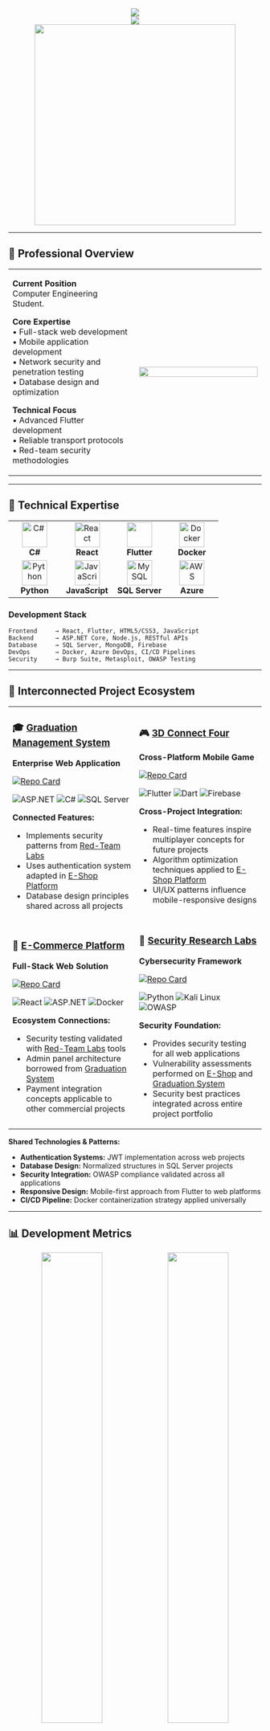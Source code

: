 <div align="center">
  <img src="https://capsule-render.vercel.app/api?type=waving&color=gradient&customColorList=0,2,2,5,30&height=200&section=header&text=Muhanned%20Hasan&fontSize=70&fontColor=fff&animation=twinkling&fontAlignY=35&desc=Computer%20Engineering%20%7C%20Software%20Developer%20%7C%20Security%20Researcher&descAlignY=55&descSize=18" />
</div>

<div align="center">
  <img src="https://readme-typing-svg.herokuapp.com/?font=JetBrains+Mono&weight=600&size=28&duration=3000&pause=1000&color=00D4AA&center=true&vCenter=true&width=600&height=100&lines=Full-Stack+Developer;Cybersecurity+Specialist;Computer+Engineering+Student;Open+Source+Contributor" />
</div>

<div align="center">
  <img src="https://user-images.githubusercontent.com/74038190/212284158-e840e285-664b-44d7-b79b-e264b5e54825.gif" width="400">
</div>

---

## 🎯 Professional Overview

<table>
<tr>
<td width="50%">

**Current Position**  
Computer Engineering Student.

**Core Expertise**  
• Full-stack web development  
• Mobile application development  
• Network security and penetration testing  
• Database design and optimization  

**Technical Focus**  
• Advanced Flutter development  
• Reliable transport protocols  
• Red-team security methodologies  

</td>
<td width="50%">

<img align="center" src="https://user-images.githubusercontent.com/74038190/229223263-cf2e4b07-2615-4f87-9c38-e37600f8381a.gif" width="100%">

</td>
</tr>
</table>

---

## 💼 Technical Expertise

<div align="center">
<table>
<tr>
<td align="center" width="25%">
<img src="https://techstack-generator.vercel.app/csharp-icon.svg" alt="C#" width="50" height="50" />
<br><b>C#</b>
</td>
<td align="center" width="25%">
<img src="https://techstack-generator.vercel.app/react-icon.svg" alt="React" width="50" height="50" />
<br><b>React</b>
</td>
<td align="center" width="25%">
<img src="https://cdn.jsdelivr.net/gh/devicons/devicon/icons/flutter/flutter-original.svg" width="50" height="50" />
<br><b>Flutter</b>
</td>
<td align="center" width="25%">
<img src="https://techstack-generator.vercel.app/docker-icon.svg" alt="Docker" width="50" height="50" />
<br><b>Docker</b>
</td>
</tr>
<tr>
<td align="center" width="25%">
<img src="https://techstack-generator.vercel.app/python-icon.svg" alt="Python" width="50" height="50" />
<br><b>Python</b>
</td>
<td align="center" width="25%">
<img src="https://techstack-generator.vercel.app/js-icon.svg" alt="JavaScript" width="50" height="50" />
<br><b>JavaScript</b>
</td>
<td align="center" width="25%">
<img src="https://techstack-generator.vercel.app/mysql-icon.svg" alt="MySQL" width="50" height="50" />
<br><b>SQL Server</b>
</td>
<td align="center" width="25%">
<img src="https://techstack-generator.vercel.app/aws-icon.svg" alt="AWS" width="50" height="50" />
<br><b>Azure</b>
</td>
</tr>
</table>
</div>

### Development Stack
```
Frontend     → React, Flutter, HTML5/CSS3, JavaScript
Backend      → ASP.NET Core, Node.js, RESTful APIs
Database     → SQL Server, MongoDB, Firebase
DevOps       → Docker, Azure DevOps, CI/CD Pipelines
Security     → Burp Suite, Metasploit, OWASP Testing
```

---

## 🚀 Interconnected Project Ecosystem

<div align="center">
<table>
<tr>
<td width="50%">

### 🎓 [Graduation Management System](https://github.com/MOHANED8/graduation-management-system)
**Enterprise Web Application**

[![Repo Card](https://github-readme-stats.vercel.app/api/pin/?username=MOHANED8&repo=graduation-management-system&theme=radical&hide_border=true&bg_color=0D1117)](https://github.com/MOHANED8/graduation-management-system)

![ASP.NET](https://img.shields.io/badge/ASP.NET-512BD4?style=flat-square&logo=dotnet)
![C#](https://img.shields.io/badge/C%23-239120?style=flat-square&logo=csharp)
![SQL Server](https://img.shields.io/badge/SQL%20Server-CC2927?style=flat-square&logo=microsoft-sql-server)

**Connected Features:**
- Implements security patterns from [Red-Team Labs](https://github.com/MOHANED8/red-team-labs)
- Uses authentication system adapted in [E-Shop Platform](https://github.com/MOHANED8/eshop-platform)
- Database design principles shared across all projects

</td>
<td width="50%">

### 🎮 [3D Connect Four](https://github.com/MOHANED8/3d-connect-four)
**Cross-Platform Mobile Game**

[![Repo Card](https://github-readme-stats.vercel.app/api/pin/?username=MOHANED8&repo=3d-connect-four&theme=radical&hide_border=true&bg_color=0D1117)](https://github.com/MOHANED8/3d-connect-four)

![Flutter](https://img.shields.io/badge/Flutter-02569B?style=flat-square&logo=flutter)
![Dart](https://img.shields.io/badge/Dart-0175C2?style=flat-square&logo=dart)
![Firebase](https://img.shields.io/badge/Firebase-FFCA28?style=flat-square&logo=firebase)

**Cross-Project Integration:**
- Real-time features inspire multiplayer concepts for future projects
- Algorithm optimization techniques applied to [E-Shop Platform](https://github.com/MOHANED8/eshop-platform)
- UI/UX patterns influence mobile-responsive designs

</td>
</tr>
<tr>
<td width="50%">

### 🛒 [E-Commerce Platform](https://github.com/MOHANED8/eshop-platform)
**Full-Stack Web Solution**

[![Repo Card](https://github-readme-stats.vercel.app/api/pin/?username=MOHANED8&repo=eshop-platform&theme=radical&hide_border=true&bg_color=0D1117)](https://github.com/MOHANED8/eshop-platform)

![React](https://img.shields.io/badge/React-61DAFB?style=flat-square&logo=react)
![ASP.NET](https://img.shields.io/badge/ASP.NET-512BD4?style=flat-square&logo=dotnet)
![Docker](https://img.shields.io/badge/Docker-2496ED?style=flat-square&logo=docker)

**Ecosystem Connections:**
- Security testing validated with [Red-Team Labs](https://github.com/MOHANED8/red-team-labs) tools
- Admin panel architecture borrowed from [Graduation System](https://github.com/MOHANED8/graduation-management-system)
- Payment integration concepts applicable to other commercial projects

</td>
<td width="50%">

### 🔐 [Security Research Labs](https://github.com/MOHANED8/red-team-labs)
**Cybersecurity Framework**

[![Repo Card](https://github-readme-stats.vercel.app/api/pin/?username=MOHANED8&repo=red-team-labs&theme=radical&hide_border=true&bg_color=0D1117)](https://github.com/MOHANED8/red-team-labs)

![Python](https://img.shields.io/badge/Python-3776AB?style=flat-square&logo=python)
![Kali Linux](https://img.shields.io/badge/Kali%20Linux-557C94?style=flat-square&logo=kali-linux)
![OWASP](https://img.shields.io/badge/OWASP-000000?style=flat-square&logo=owasp)

**Security Foundation:**
- Provides security testing for all web applications
- Vulnerability assessments performed on [E-Shop](https://github.com/MOHANED8/eshop-platform) and [Graduation System](https://github.com/MOHANED8/graduation-management-system)
- Security best practices integrated across entire project portfolio

</td>
</tr>
</table>
</div>



**Shared Technologies & Patterns:**
- **Authentication Systems:** JWT implementation across web projects
- **Database Design:** Normalized structures in SQL Server projects
- **Security Integration:** OWASP compliance validated across all applications
- **Responsive Design:** Mobile-first approach from Flutter to web platforms
- **CI/CD Pipeline:** Docker containerization strategy applied universally

---

## 📊 Development Metrics

<div align="center">
<img width="49%" src="https://github-readme-stats.vercel.app/api?username=MOHANED8&show_icons=true&theme=radical&hide_border=true&bg_color=0D1117&title_color=F85D7F&icon_color=F85D7F&text_color=FFFFFF&custom_title=GitHub%20Statistics" />
<img width="49%" src="https://github-readme-stats.vercel.app/api/top-langs/?username=MOHANED8&layout=compact&theme=radical&hide_border=true&bg_color=0D1117&title_color=F85D7F&text_color=FFFFFF" />
</div>

<div align="center">
<img width="70%" src="https://github-readme-streak-stats.herokuapp.com/?user=MOHANED8&theme=radical&hide_border=true&background=0D1117&stroke=F85D7F&ring=F85D7F&fire=F85D7F&currStreakLabel=F85D7F" />
</div>

<div align="center">
<img src="https://github-readme-activity-graph.vercel.app/graph?username=MOHANED8&bg_color=0d1117&color=f85d7f&line=f85d7f&point=ffffff&area=true&hide_border=true" width="100%"/>
</div>

---

## 🏆 Professional Recognition

<div align="center">
<img src="https://github-profile-trophy.vercel.app/?username=MOHANED8&theme=radical&no-frame=true&column=6&margin-w=15&margin-h=15&no-bg=true" />
</div>

---

## 📫 Professional Contact

<div align="center">
<table>
<tr>
<td align="center">
<a href="https://www.linkedin.com/in/muhanned-hasan-246b25235/">
<img src="https://img.shields.io/badge/LinkedIn-0A66C2?style=for-the-badge&logo=linkedin&logoColor=white&labelColor=0A66C2" />
</a>
</td>
<td align="center">
<a href="mailto:mohanedmohamed8686@gmail.com">
<img src="https://img.shields.io/badge/Email-EA4335?style=for-the-badge&logo=gmail&logoColor=white&labelColor=EA4335" />
</a>
</td>
<td align="center">
<a href="https://github.com/MOHANED8">
<img src="https://img.shields.io/badge/GitHub-181717?style=for-the-badge&logo=github&logoColor=white&labelColor=181717" />
</a>
</td>
</tr>
</table>
</div>

---

## 📈 Profile Analytics

<div align="center">
<img src="https://komarev.com/ghpvc/?username=MOHANED8&style=for-the-badge&color=F85D7F&labelColor=0D1117" />
<img src="https://img.shields.io/github/followers/MOHANED8?label=Followers&style=for-the-badge&color=F85D7F&labelColor=0D1117" />
<img src="https://img.shields.io/github/stars/MOHANED8?style=for-the-badge&color=F85D7F&labelColor=0D1117" />
</div>

---

<div align="center">
  <img src="https://readme-typing-svg.herokuapp.com/?font=JetBrains+Mono&weight=600&size=20&duration=4000&pause=1000&color=00D4AA&center=true&vCenter=true&width=600&height=50&lines=Open+to+collaboration+and+new+opportunities;Building+secure%2C+scalable+solutions;Let's+connect+and+create+something+exceptional" />
</div>

<div align="center">
  <img src="https://capsule-render.vercel.app/api?type=waving&color=gradient&customColorList=0,2,2,5,30&height=120&section=footer" />
</div>
